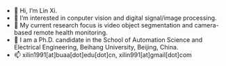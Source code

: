 - 👋 Hi, I’m Lin Xi.
- 👀 I’m interested in conputer vision and digital signal/image processing.
- 🌱 My current research focus is video object segmentation and camera-based remote health monitoring.
- 💞️ I am a Ph.D. candidate in the School of Automation Science and Electrical Engineering, Beihang University, Beijing, China.
- 📫 xilin1991[at]buaa[dot]edu[dot]cn, xilin991[at]gmail[dot]com

<!---
xilin1991/xilin1991 is a ✨ special ✨ repository because its `README.md` (this file) appears on your GitHub profile.
You can click the Preview link to take a look at your changes.
--->
